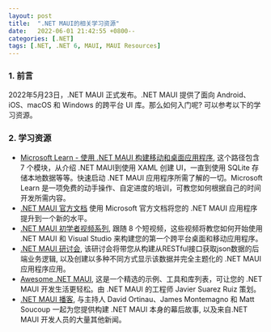 ```yaml
---
layout: post
title:  ".NET MAUI的相关学习资源"
date:   2022-06-01 21:42:55 +0800--
categories: [.NET]
tags: [.NET, .NET 6, MAUI, MAUI Resources]  
---
```


### 1. 前言
2022年5月23日，.NET MAUI 正式发布。.NET MAUI 提供了面向 Android、iOS、macOS 和 Windows 的跨平台 UI 库。那么如何入门呢? 可以参考以下的学习资源。

### 2. 学习资源
- [Microsoft Learn - 使用 .NET MAUI 构建移动和桌面应用程序](https://docs.microsoft.com/zh-cn/learn/paths/build-apps-with-dotnet-maui/?wt.mc_id=MVP_324329), 这个路径包含 7 个模块，从介绍 .NET MAUI到使用 XAML 创建 UI，一直到使用 SQLite 存储本地数据等等。快速启动 .NET MAUI 应用程序所需了解的一切。Microsoft Learn 是一项免费的动手操作、自定进度的培训，可教您如何根据自己的时间开发所需内容。
- [.NET MAUI 官方文档](https://docs.microsoft.com/dotnet/maui/?wt.mc_id=MVP_324329) 使用 Microsoft 官方文档将您的 .NET MAUI 应用程序提升到一个新的水平。
- [.NET MAUI 初学者视频系列](https://www.youtube.com/playlist?list=PLdo4fOcmZ0oUBAdL2NwBpDs32zwGqb9DY), 跟随 8 个短视频，这些视频将教您如何开始使用 .NET MAUI 和 Visual Studio 来构建您的第一个跨平台桌面和移动应用程序。
- [.NET MAUI 研讨会](https://github.com/dotnet-presentations/dotnet-maui-workshop?wt.mc_id=MVP_324329), 该研讨会将带您从构建从RESTful接口获取json数据的后端业务逻辑, 以及创建以多种不同方式显示该数据并完全主题化的 .NET MAUI 应用程序应用。
- [Awesome .NET MAUI](https://github.com/jsuarezruiz/awesome-dotnet-maui?wt.mc_id=MVP_324329), 这是一个精选的示例、工具和库列表，可让您的 .NET MAUI 开发生活更轻松。由 .NET MAUI 的工程师 Javier Suarez Ruiz 策划。
- [.NET MAUI 播客](https://www.dotnetmauipodcast.com/), 与主持人 David Ortinau、James Montemagno 和 Matt Soucoup 一起为您提供构建 .NET MAUI 本身的幕后故事, 以及来自.NET MAUI 开发人员的大量其他新闻。
